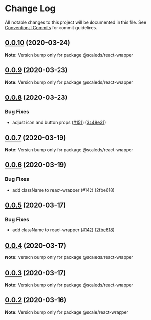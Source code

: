 # Change Log

All notable changes to this project will be documented in this file.
See [Conventional Commits](https://conventionalcommits.org) for commit guidelines.

## [0.0.10](https://github.com/telekom/scale/compare/v0.0.9...v0.0.10) (2020-03-24)

**Note:** Version bump only for package @scaleds/react-wrapper





## [0.0.9](https://github.com/telekom/scale/compare/v0.0.8...v0.0.9) (2020-03-23)

**Note:** Version bump only for package @scaleds/react-wrapper





## [0.0.8](https://github.com/telekom/scale/compare/v0.0.7...v0.0.8) (2020-03-23)


### Bug Fixes

* adjust icon and button props ([#151](https://github.com/telekom/scale/issues/151)) ([3448e31](https://github.com/telekom/scale/commit/3448e318494c933294c1381b779d9416c741be5b))





## [0.0.7](https://github.com/telekom/scale/compare/v0.0.6...v0.0.7) (2020-03-19)

**Note:** Version bump only for package @scaleds/react-wrapper

## [0.0.6](https://github.com/telekom/scale/compare/v0.0.5...v0.0.6) (2020-03-19)

### Bug Fixes

- add className to react-wrapper ([#142](https://github.com/telekom/scale/issues/142)) ([2fbe618](https://github.com/telekom/scale/commit/2fbe618280c46b97c22090fa0404adebc76f1582))

## [0.0.5](https://github.com/telekom/scale/compare/v0.0.3...v0.0.5) (2020-03-17)

### Bug Fixes

- add className to react-wrapper ([#142](https://github.com/telekom/scale/issues/142)) ([2fbe618](https://github.com/telekom/scale/commit/2fbe618280c46b97c22090fa0404adebc76f1582))

## [0.0.4](https://github.com/telekom/scale/compare/v0.0.3...v0.0.4) (2020-03-17)

**Note:** Version bump only for package @scaleds/react-wrapper

## [0.0.3](https://github.com/telekom/scale/compare/v0.0.2...v0.0.3) (2020-03-17)

**Note:** Version bump only for package @scaleds/react-wrapper

## [0.0.2](https://github.com/telekom/telements/compare/v0.4.0...v0.0.2) (2020-03-16)

**Note:** Version bump only for package @scale/react-wrapper
